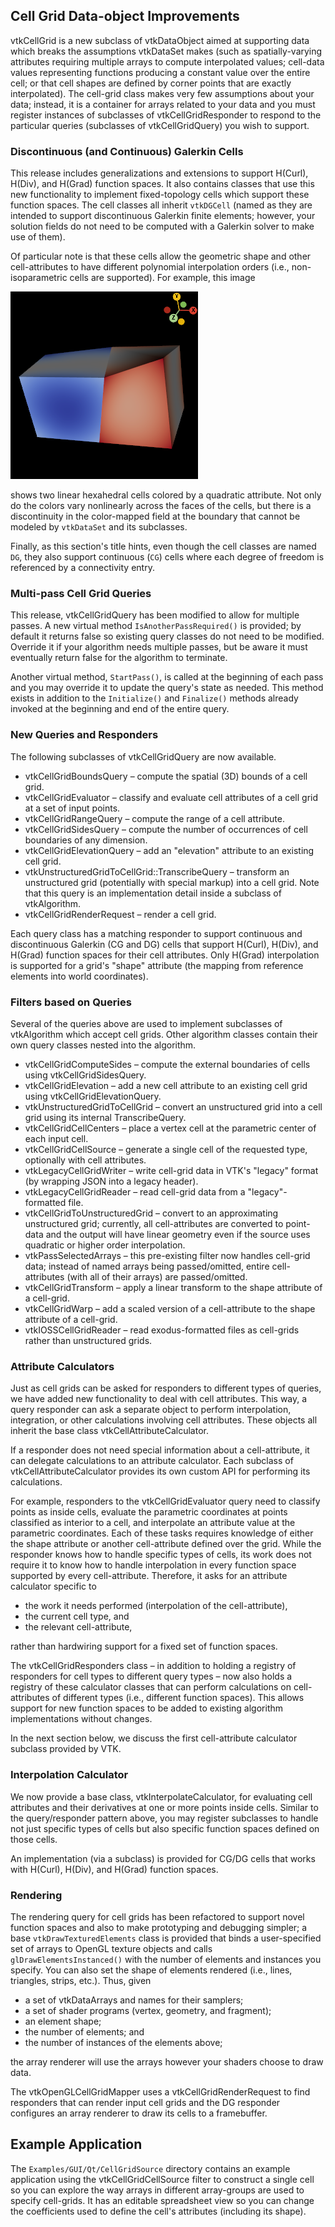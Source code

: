 ## Cell Grid Data-object Improvements

vtkCellGrid is a new subclass of vtkDataObject aimed at supporting
data which breaks the assumptions vtkDataSet makes (such as
spatially-varying attributes requiring multiple arrays to compute
interpolated values;
cell-data values representing functions producing a constant value
over the entire cell;
or that cell shapes are defined by corner points that are exactly interpolated).
The cell-grid class makes very few assumptions about your data;
instead, it is a container for arrays related to your data and you
must register instances of subclasses of vtkCellGridResponder to
respond to the particular queries (subclasses of vtkCellGridQuery)
you wish to support.

### Discontinuous (and Continuous) Galerkin Cells

This release includes generalizations and extensions to support
H(Curl), H(Div), and H(Grad) function spaces.
It also contains classes that use this new functionality to
implement fixed-topology cells which support these function spaces.
The cell classes all inherit `vtkDGCell` (named as they are
intended to support discontinuous Galerkin finite elements; however,
your solution fields do not need to be computed with a Galerkin
solver to make use of them).

Of particular note is that these cells allow the geometric shape
and other cell-attributes to have different polynomial interpolation
orders (i.e., non-isoparametric cells are supported).
For example, this image

![cell-grid-non-isoparametric](cell-grid-non-isoparametric.png)

shows two linear hexahedral cells colored by a quadratic attribute.
Not only do the colors vary nonlinearly across the faces of the cells,
but there is a discontinuity in the color-mapped field at the boundary
that cannot be modeled by `vtkDataSet` and its subclasses.

Finally, as this section's title hints, even though the cell classes
are named `DG`, they also support continuous (`CG`) cells where each
degree of freedom is referenced by a connectivity entry.

### Multi-pass Cell Grid Queries

This release, vtkCellGridQuery has been modified to allow for multiple
passes. A new virtual method `IsAnotherPassRequired()` is provided;
by default it returns false so existing query classes do not need
to be modified. Override it if your algorithm needs multiple passes,
but be aware it must eventually return false for the algorithm to
terminate.

Another virtual method, `StartPass()`, is called at the beginning
of each pass and you may override it to update the query's state
as needed. This method exists in addition to the `Initialize()`
and `Finalize()` methods already invoked at the beginning and end
of the entire query.

### New Queries and Responders

The following subclasses of vtkCellGridQuery are now available.

+ vtkCellGridBoundsQuery – compute the spatial (3D) bounds of a cell grid.
+ vtkCellGridEvaluator – classify and evaluate cell attributes of a cell grid
  at a set of input points.
+ vtkCellGridRangeQuery – compute the range of a cell attribute.
+ vtkCellGridSidesQuery – compute the number of occurrences of cell boundaries
  of any dimension.
+ vtkCellGridElevationQuery – add an "elevation" attribute to an existing cell grid.
+ vtkUnstructuredGridToCellGrid::TranscribeQuery – transform an unstructured grid
  (potentially with special markup) into a cell grid.
  Note that this query is an implementation detail inside a subclass of vtkAlgorithm.
+ vtkCellGridRenderRequest – render a cell grid.

Each query class has a matching responder to support continuous and discontinuous
Galerkin (CG and DG) cells that support H(Curl), H(Div), and H(Grad) function spaces
for their cell attributes.
Only H(Grad) interpolation is supported for a grid's "shape" attribute (the mapping from
reference elements into world coordinates).

### Filters based on Queries

Several of the queries above are used to implement
subclasses of vtkAlgorithm which accept cell grids.
Other algorithm classes contain their own query classes
nested into the algorithm.

+ vtkCellGridComputeSides – compute the external boundaries of cells using vtkCellGridSidesQuery.
+ vtkCellGridElevation – add a new cell attribute to an existing cell grid using vtkCellGridElevationQuery.
+ vtkUnstructuredGridToCellGrid – convert an unstructured grid into a cell grid using its internal TranscribeQuery.
+ vtkCellGridCellCenters – place a vertex cell at the parametric center of each input cell.
+ vtkCellGridCellSource – generate a single cell of the requested type, optionally with cell attributes.
+ vtkLegacyCellGridWriter – write cell-grid data in VTK's "legacy" format (by wrapping JSON into a legacy header).
+ vtkLegacyCellGridReader – read cell-grid data from a "legacy"-formatted file.
+ vtkCellGridToUnstructuredGrid – convert to an approximating unstructured grid;
  currently, all cell-attributes are converted to point-data and the output will have linear
  geometry even if the source uses quadratic or higher order interpolation.
+ vtkPassSelectedArrays – this pre-existing filter now handles cell-grid data;
  instead of named arrays being passed/omitted, entire cell-attributes (with all of their arrays)
  are passed/omitted.
+ vtkCellGridTransform – apply a linear transform to the shape attribute of a cell-grid.
+ vtkCellGridWarp – add a scaled version of a cell-attribute to the shape attribute of a cell-grid.
+ vtkIOSSCellGridReader – read exodus-formatted files as cell-grids rather than unstructured grids.

### Attribute Calculators

Just as cell grids can be asked for responders to different types of queries,
we have added new functionality to deal with cell attributes.
This way, a query responder can ask a separate object to perform interpolation,
integration, or other calculations involving cell attributes.
These objects all inherit the base class vtkCellAttributeCalculator.

If a responder does not need special information about a cell-attribute,
it can delegate calculations to an attribute calculator.
Each subclass of vtkCellAttributeCalculator provides its own custom
API for performing its calculations.

For example, responders to the vtkCellGridEvaluator query need to classify
points as inside cells, evaluate the parametric coordinates at points classified
as interior to a cell, and interpolate an attribute value at the parametric
coordinates.
Each of these tasks requires knowledge of either the shape attribute or another
cell-attribute defined over the grid.
While the responder knows how to handle specific types of cells,
its work does not require it to know how to handle interpolation in every function
space supported by every cell-attribute.
Therefore, it asks for an attribute calculator specific to

+ the work it needs performed (interpolation of the cell-attribute),
+ the current cell type, and
+ the relevant cell-attribute,

rather than hardwiring support for a fixed set of function spaces.

The vtkCellGridResponders class – in addition to holding a registry of responders
for cell types to different query types – now also holds a registry of these
calculator classes that can perform calculations on cell-attributes of different
types (i.e., different function spaces).
This allows support for new function spaces to be added to existing algorithm
implementations without changes.

In the next section below, we discuss the first cell-attribute calculator
subclass provided by VTK.

### Interpolation Calculator

We now provide a base class, vtkInterpolateCalculator, for evaluating cell attributes
and their derivatives at one or more points inside cells.
Similar to the query/responder pattern above, you may register subclasses to handle
not just specific types of cells but also specific function spaces defined on those
cells.

An implementation (via a subclass) is provided for CG/DG cells that works with
H(Curl), H(Div), and H(Grad) function spaces.

### Rendering

The rendering query for cell grids has been refactored to support novel function
spaces and also to make prototyping and debugging simpler;
a base `vtkDrawTexturedElements` class is provided that binds a user-specified set of
arrays to OpenGL texture objects and calls `glDrawElementsInstanced()` with the number
of elements and instances you specify. You can also set the shape of elements rendered
(i.e., lines, triangles, strips, etc.).
Thus, given

+ a set of vtkDataArrays and names for their samplers;
+ a set of shader programs (vertex, geometry, and fragment);
+ an element shape;
+ the number of elements; and
+ the number of instances of the elements above;

the array renderer will use the arrays however your shaders choose to draw data.

The vtkOpenGLCellGridMapper uses a vtkCellGridRenderRequest to find
responders that can render input cell grids and the DG responder configures an
array renderer to draw its cells to a framebuffer.

## Example Application

The `Examples/GUI/Qt/CellGridSource` directory contains an example application
using the vtkCellGridCellSource filter to construct a single cell so you can
explore the way arrays in different array-groups are used to specify cell-grids.
It has an editable spreadsheet view so you can change the coefficients used to
define the cell's attributes (including its shape).
